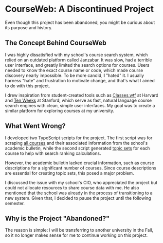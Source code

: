 # CourseWeb: A Discontinued Project

Even though this project has been abandoned, you might be curious about its purpose and history.

## The Concept Behind CourseWeb
I was highly dissatisfied with my school's course search system, which relied on an outdated platform called Janzabar. It was slow, had a terrible user interface, and greatly limited the search options for courses. Users needed to know the exact course name or code, which made course discovery nearly impossible. To be more candid, I "hated" it. I usually harness "hate" and frustration to motivate change, and that's what I aimed to do with this project.

I drew inspiration from student-created tools such as [Classes.wtf](https://classes.wtf/) at Harvard and [Ten Weeks](https://tenweeks.xyz/) at Stanford, which serve as fast, natural language course search engines with clean, simple user interfaces. My goal was to create a similar platform for exploring courses at my university.

## What Went Wrong?
I developed two TypeScript scripts for the project. The first script was for scraping [all courses](data/allCourses.json) and their associated information from the school's academic bulletin, while the second script generated [topic sets](/data/courseTopicSets.json) for each course to help with search ranking calculations.

However, the academic bulletin lacked crucial information, such as course descriptions for a significant number of courses. Since course descriptions are essential for creating topic sets, this posed a major problem.

I discussed the issue with my school's CIO, who appreciated the project but could not allocate resources to share course data with me. He also mentioned that the school was already in the process of transitioning to a new system. Given that, I decided to pause the project until the following semester.

## Why is the Project "Abandoned?"
The reason is simple: I will be transferring to another university in the Fall, so it no longer makes sense for me to continue working on this project.
